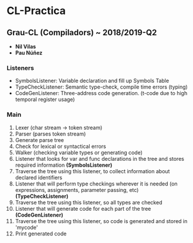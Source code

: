 # CL-Practica
## Grau-CL (Compiladors) ~ 2018/2019-Q2

+ **Nil Vilas**
+ **Pau Núñez**

### Listeners

* SymbolsListener: Variable declaration and fill up Symbols Table
* TypeCheckListener: Semantic type-check, compile time errors (typing)
* CodeGenListener: Three-address code generation. (t-code due to high temporal register usage)

### Main

1. Lexer (char stream -> token stream)
2. Parser (parses token stream)
3. Generate parse tree
4. Check for lexical or syntactical errors
5. Walker (checking variable types or generating code)
6. Listener that looks for var and func declarations in the tree and stores required information **(SymbolsListener)**
7. Traverse the tree using this listener, to collect information about declared identifiers
8. Listener that will perform type checkings wherever it is needed (on expressions, assignments, parameter passing, etc) **(TypeCheckListener)**
9. Traverse the tree using this listener, so all types are checked
10. Listener that will generate code for each part of the tree **(CodeGenListener)**
11. Traverse the tree using this listener, so code is generated and stored in 'mycode'
12. Print generated code
